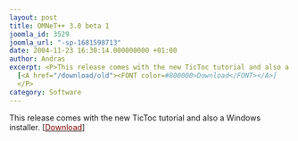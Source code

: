 ```yaml
---
layout: post
title: OMNeT++ 3.0 beta 1
joomla_id: 3529
joomla_url: "-sp-1681598713"
date: 2004-11-23 16:30:14.000000000 +01:00
author: Andras
excerpt: <P>This release comes with the new TicToc tutorial and also a Windows installer.
  [<A href="/download/old"><FONT color=#800000>Download</FONT></A>]
  </P>
category: Software
---
```

<P>This release comes with the new TicToc tutorial and also a Windows installer. [<A href="/download/old"><FONT color=#800000>Download</FONT></A>] </P>
